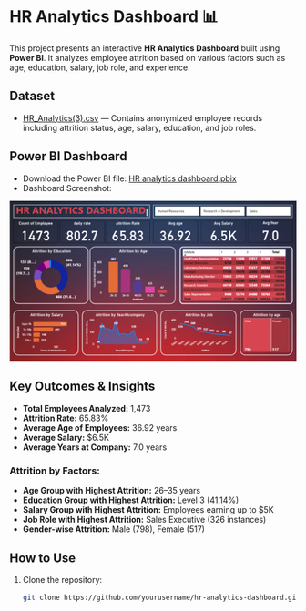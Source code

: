 # HR Analytics Dashboard 📊

This project presents an interactive **HR Analytics Dashboard** built using **Power BI**. It analyzes employee attrition based on various factors such as age, education, salary, job role, and experience.

##  Dataset

- [HR_Analytics(3).csv](./HR_Analytics(3).csv) — Contains anonymized employee records including attrition status, age, salary, education, and job roles.

##  Power BI Dashboard

- Download the Power BI file: [HR analytics dashboard.pbix](./HR%20analytics%20dashboard.pbix)
- Dashboard Screenshot:

![HR Analytics Dashboard](./dashboard%20img.png)

##  Key Outcomes & Insights

- **Total Employees Analyzed:** 1,473
- **Attrition Rate:** 65.83%
- **Average Age of Employees:** 36.92 years
- **Average Salary:** $6.5K
- **Average Years at Company:** 7.0 years

###  Attrition by Factors:

- **Age Group with Highest Attrition:** 26–35 years
- **Education Group with Highest Attrition:** Level 3 (41.14%)
- **Salary Group with Highest Attrition:** Employees earning up to $5K
- **Job Role with Highest Attrition:** Sales Executive (326 instances)
- **Gender-wise Attrition:** Male (798), Female (517)



##  How to Use

1. Clone the repository:
   ```bash
   git clone https://github.com/yourusername/hr-analytics-dashboard.git
